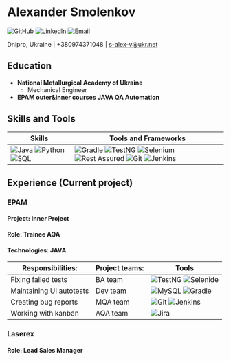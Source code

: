 # Alexander Smolenkov
[![GitHub](https://img.shields.io/badge/GitHub-Profile-blue?style=flat-square&logo=github)](https://github.com/smolenkov)
[![LinkedIn](https://img.shields.io/badge/LinkedIn-Profile-blue?style=flat-square&logo=linkedin)](https://www.linkedin.com/in/alexander-smolenkov-6a1344129/)
[![Email](https://img.shields.io/badge/Email-s--alex--v%40ukr.net-green?style=flat-square&logo=gmail)](mailto:s-alex-v@ukr.net)

Dnipro, Ukraine | +380974371048 | s-alex-v@ukr.net

## Education

- **National Metallurgical Academy of Ukraine**
  - Mechanical Engineer
- **EPAM outer&inner courses JAVA QA Automation**

## Skills and Tools

| Skills                | Tools and Frameworks    |
| ---------------------| -----------------------|
| ![Java](https://img.shields.io/badge/-Java-007396?style=flat&logo=java&logoColor=white) ![Python](https://img.shields.io/badge/-Python-3776AB?style=flat&logo=python&logoColor=white) ![SQL](https://img.shields.io/badge/-SQL-4479A1?style=flat&logo=postgresql&logoColor=white) | ![Gradle](https://img.shields.io/badge/-Gradle-02303A?style=flat&logo=gradle&logoColor=white)  ![TestNG](https://img.shields.io/badge/-TestNG-007ACC?style=flat&logo=testng&logoColor=white) ![Selenium](https://img.shields.io/badge/-Selenium-43B02A?style=flat&logo=selenium&logoColor=white) ![Rest Assured](https://img.shields.io/badge/-Rest%20Assured-00B9E4?style=flat&logo=rest-assured&logoColor=white) ![Git](https://img.shields.io/badge/-Git-F05032?style=flat&logo=git&logoColor=white)  ![Jenkins](https://img.shields.io/badge/-Jenkins-D24939?style=flat&logo=jenkins&logoColor=white)  |


## Experience (Current project)

### EPAM

#### Project: Inner Project
#### Role: Trainee AQA
#### Technologies: JAVA
| **Responsibilities:**                | **Project teams:**    | Tools |
| ------------------------------------| -----------------------|-------|
| Fixing failed tests | BA team |![TestNG](https://img.shields.io/badge/-TestNG-007ACC?style=flat&logo=testng&logoColor=white) ![Selenide](https://img.shields.io/badge/-Selenide-orange?style=flat-square&logo=selenium&logoColor=white)  |
| Maintaining UI autotests | Dev team | ![MySQL](https://img.shields.io/badge/-MySQL-blue?style=flat-square&logo=mysql&logoColor=white) ![Gradle](https://img.shields.io/badge/-Gradle-02303A?style=flat&logo=gradle&logoColor=white) |
| Creating bug reports | MQA team | ![Git](https://img.shields.io/badge/-Git-F05032?style=flat&logo=git&logoColor=white) ![Jenkins](https://img.shields.io/badge/-Jenkins-D24939?style=flat&logo=jenkins&logoColor=white) |
| Working with kanban | AQA team | ![Jira](https://img.shields.io/badge/-Jira-blue?style=flat-square&logo=jira&logoColor=white)  |


### Laserex

#### Role: Lead Sales Manager

